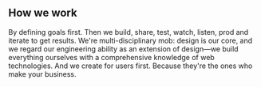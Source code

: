 ## How we work

By defining goals first. Then we build, share, test, watch, listen, prod and iterate to get results. We're multi-disciplinary mob: design is our core, and we regard our engineering ability as an extension of design—we build everything ourselves with a comprehensive knowledge of web technologies. And we create for users first. Because they're the ones who make your business. 
